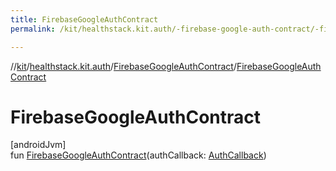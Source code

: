 ```yaml
---
title: FirebaseGoogleAuthContract
permalink: /kit/healthstack.kit.auth/-firebase-google-auth-contract/-firebase-google-auth-contract.html

---
```

//[kit](../../../index.html)/[healthstack.kit.auth](../index.html)/[FirebaseGoogleAuthContract](index.html)/[FirebaseGoogleAuthContract](-firebase-google-auth-contract.html)



# FirebaseGoogleAuthContract



[androidJvm]\
fun [FirebaseGoogleAuthContract](-firebase-google-auth-contract.html)(authCallback: [AuthCallback](../-auth-callback/index.html))




